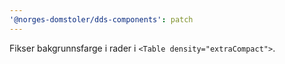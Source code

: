 ```yaml
---
'@norges-domstoler/dds-components': patch
---
```


Fikser bakgrunnsfarge i rader i `<Table density="extraCompact">`.
